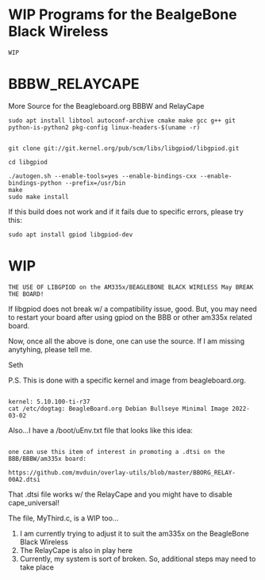 # WIP Programs for the BealgeBone Black Wireless

` WIP `

# BBBW_RELAYCAPE
More Source for the Beagleboard.org BBBW and RelayCape

` sudo apt install libtool autoconf-archive cmake make gcc g++ git python-is-python2 pkg-config linux-headers-$(uname -r) `

```

git clone git://git.kernel.org/pub/scm/libs/libgpiod/libgpiod.git

cd libgpiod

./autogen.sh --enable-tools=yes --enable-bindings-cxx --enable-bindings-python --prefix=/usr/bin
make 
sudo make install

```

If this build does not work and if it fails due to specific errors, please try this:

` sudo apt install gpiod libgpiod-dev `

# WIP
` THE USE OF LIBGPIOD on the AM335x/BEAGLEBONE BLACK WIRELESS May BREAK THE BOARD! `

If libgpiod does not break w/ a compatibility issue, good. But, you may need to restart your board
after using gpiod on the BBB or other am335x related board. 

Now, once all the above is done, one can use the source. If I am missing anytyhing, please tell me.

Seth

P.S. This is done with a specific kernel and image from beagleboard.org.

```

kernel: 5.10.100-ti-r37
cat /etc/dogtag: BeagleBoard.org Debian Bullseye Minimal Image 2022-03-02

```

Also...I have a /boot/uEnv.txt file that looks like this idea:

```

one can use this item of interest in promoting a .dtsi on the BBB/BBBW/am335x board:

https://github.com/mvduin/overlay-utils/blob/master/BBORG_RELAY-00A2.dtsi

```

That .dtsi file works w/ the RelayCape and you might have to disable cape_universal!

The file, MyThird.c, is a WIP too...

1. I am currently trying to adjust it to suit the am335x on the BeagleBone Black Wireless
2. The RelayCape is also in play here
3. Currently, my system is sort of broken. So, additional steps may need to take place

